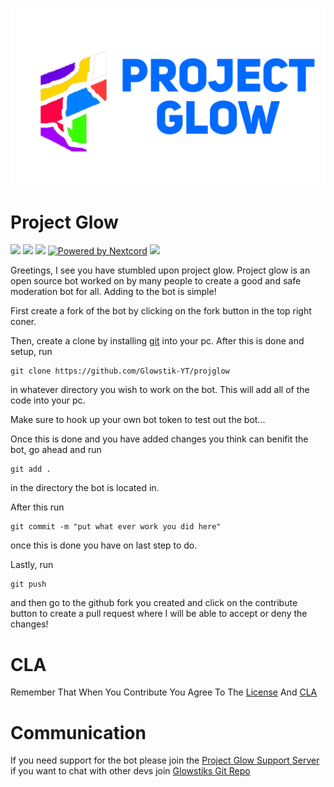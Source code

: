 ![](assets/projglowbanner.png)

# Project Glow


![](https://discord.com/api/guilds/794739329956053063/embed.png)
![](https://img.shields.io/github/commit-activity/w/glowstik-yt/projglow?style=plastic&logo=github)
![](https://img.shields.io/github/last-commit/glowstik-yt/projglow?style=plastic&logo=github)
[![Powered by Nextcord](https://custom-icon-badges.herokuapp.com/badge/-Powered%20by%20Nextcord-0d1620?logo=nextcord)](https://github.com/nextcord/nextcord "Powered by Nextcord Python API Wrapper")
![](https://img.shields.io/bitbucket/issues/Glowstik-YT/projglow?style=plastic&logo=github)

Greetings, I see you have stumbled upon project glow. Project glow is an open source bot worked on by many people to create a 
good and safe moderation bot for all. Adding to the bot is simple!

First create a fork of the bot by clicking on the fork button in the top right coner.

Then, create a clone by installing [git](https://git-scm.com/) into your pc. After this is done and setup, run 
```
git clone https://github.com/Glowstik-YT/projglow
```
in whatever directory you wish to work on the bot. This will add all of the code into your pc.

Make sure to hook up your own bot token to test out the bot...

Once this is done and you have added changes you think can benifit the bot, go ahead and run
```
git add .
```
in the directory the bot is located in.

After this run
```
git commit -m "put what ever work you did here"
```
once this is done you have on last step to do.

Lastly, run 
```
git push
```
and then go to the github fork you created and click on the contribute button to create a pull request where I will be able to accept or deny the changes!
# CLA
Remember That When You Contribute You Agree To The [License](/LICENSE) And [CLA](/CLA.md)

# Communication

If you need support for the bot please join the [Project Glow Support Server](https://discord.gg/bpvrRDWEQV) if you want to chat with other devs join [Glowstiks Git Repo](https://discord.gg/hJDsAVkkuU)
